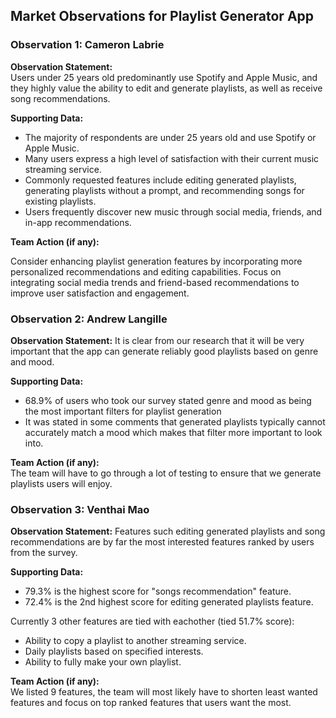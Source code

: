 ## Market Observations for Playlist Generator App

### Observation 1: Cameron Labrie
**Observation Statement:**  
Users under 25 years old predominantly use Spotify and Apple Music, and they highly value the ability to edit and generate playlists, as well as receive song recommendations.

**Supporting Data:**  
- The majority of respondents are under 25 years old and use Spotify or Apple Music.
- Many users express a high level of satisfaction with their current music streaming service.
- Commonly requested features include editing generated playlists, generating playlists without a prompt, and recommending songs for existing playlists.
- Users frequently discover new music through social media, friends, and in-app recommendations.

**Team Action (if any):**  

Consider enhancing playlist generation features by incorporating more personalized recommendations and editing capabilities. Focus on integrating social media trends and friend-based recommendations to improve user satisfaction and engagement.

### Observation 2: Andrew Langille
**Observation Statement:**
It is clear from our research that it will be very important that the app can generate reliably good playlists based on genre and mood.

**Supporting Data:**  
- 68.9% of users who took our survey stated genre and mood as being the most important filters for playlist generation
- It was stated in some comments that generated playlists typically cannot accurately match a mood which makes that filter more important to look into.

**Team Action (if any):**  
The team will have to go through a lot of testing to ensure that we generate playlists users will enjoy.

### Observation 3: Venthai Mao
**Observation Statement:**
Features such editing generated playlists and song recommendations are by far the most interested features ranked by users from the survey.

**Supporting Data:**  
- 79.3% is the highest score for "songs recommendation" feature.
- 72.4% is the 2nd highest score for editing generated playlists feature.

Currently 3 other features are tied with eachother (tied 51.7% score): 
- Ability to copy a playlist to another streaming service.
- Daily playlists based on specified interests.
- Ability to fully make your own playlist.

**Team Action (if any):**  
We listed 9 features, the team will most likely have to shorten least wanted features and focus on top ranked features that users want the most.

